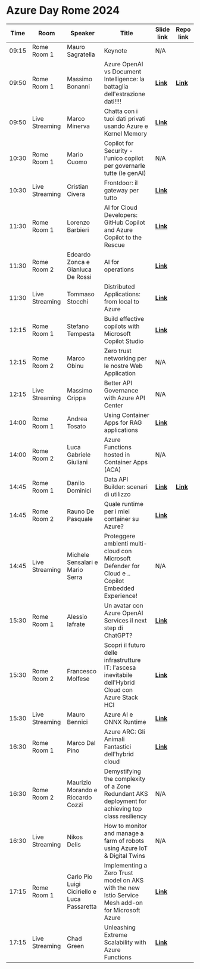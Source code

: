 # Azure Day Rome 2024


| Time  | Room        | Speaker                            | Title                                                                                                | Slide link                                | Repo link |
| ----- | ----------- | ---------------------------------- | ---------------------------------------------------------------------------------------------------- | ----------------------------------------- | --------- |
| 09:15 | Rome Room 1 | Mauro Sagratella                   | Keynote                                                                                              | N/A                                        |           |
| 09:50 | Rome Room 1 | Massimo Bonanni                    | Azure OpenAI vs Document Intelligence: la battaglia dell'estrazione dati!!!!                         | [**Link**](session/room1_09_50/slides.pdf) | [**Link**](https://github.com/massimobonanni/FeedbackExtractor)          |
| 09:50 | Live Streaming | Marco Minerva                   | Chatta con i tuoi dati privati usando Azure e Kernel Memory                                          | [**Link**](session/room3_09_50/slides.pdf) |           |
| 10:30 | Rome Room 1 | Mario Cuomo                        | Copilot for Security - l'unico copilot per governarle tutte (le genAI)                               | N/A |           |
| 10:30 | Live Streaming | Cristian Civera                 | Frontdoor: il gateway per tutto                                                                      | [**Link**](session/room3_10_30/slides.pdf) |           |
| 11:30 | Rome Room 1 | Lorenzo Barbieri                   | AI for Cloud Developers: GitHub Copilot and Azure Copilot to the Rescue                              | [**Link**](https://www.linkedin.com/feed/update/urn:li:activity:7210891939238342658/) |           |
| 11:30 | Rome Room 2 | Edoardo Zonca e Gianluca De Rossi  | AI for operations                                                                                    | [**Link**](session/room2_11_30/slides.pdf) |           |
| 11:30 | Live Streaming | Tommaso Stocchi                 | Distributed Applications: from local to Azure                                                        | [**Link**](session/room3_11_30/slides.pdf) |           |
| 12:15 | Rome Room 1 | Stefano Tempesta                   | Build effective copilots with Microsoft Copilot Studio                                               | [**Link**](session/room1_12_15/slides.pdf) |           |
| 12:15 | Rome Room 2 | Marco Obinu                        | Zero trust networking per le nostre Web Application                                                  | N/A |           |
| 12:15 | Live Streaming | Massimo Crippa                  | Better API Governance with Azure API Center                                                          | N/A |           |
| 14:00 | Rome Room 1 | Andrea Tosato                      | Using Container Apps for RAG applications                                                            | [**Link**](session/room1_14_00/slides.pdf) |           |
| 14:00 | Rome Room 2 | Luca Gabriele Giuliani             | Azure Functions hosted in Container Apps (ACA)                                                       | N/A  |           |
| 14:45 | Rome Room 1 | Danilo Dominici                    | Data API Builder: scenari di utilizzo                                                                | [**Link**](https://github.com/ddominici/Presentations/blob/main/2024/Azure%20Day%20Roma/Data%20API%20Builder%20AD.pdf) | [**Link**](https://github.com/ddominici/Presentations/tree/main/2024/Azure%20Day%20Roma/Demo)           |
| 14:45 | Rome Room 2 | Rauno De Pasquale                  | Quale runtime per i miei container su Azure?                                                         | [**Link**](session/room2_14_45/slides.pdf) |           |
| 14:45 | Live Streaming | Michele Sensalari e Mario Serra | Proteggere ambienti multi-cloud con Microsoft Defender for Cloud e .. Copilot Embedded Experience!   | N/A |           |
| 15:30 | Rome Room 1 | Alessio Iafrate                    | Un avatar con Azure OpenAI Services il next step di ChatGPT?                                         | [**Link**](session/room1_15_30/slides.pdf) |           |
| 15:30 | Rome Room 2 | Francesco Molfese                  | Scopri il futuro delle infrastrutture IT: l'ascesa inevitabile dell'Hybrid Cloud con Azure Stack HCI | [**Link**](https://4wrd-my.sharepoint.com/:b:/g/personal/francesco_molfese_4wardpro_it/ETgJXtC6duJKglm3-1tV_kMBWXmEmcOaPo2e4vjCT0-tTQ?e=VNOJcw) |           |
| 15:30 | Live Streaming | Mauro Bennici                   | Azure AI e ONNX Runtime                                                                              | [**Link**](session/room3_15_30/slides.pdf) |           |
| 16:30 | Rome Room 1 | Marco Dal Pino                     | Azure ARC: Gli Animali Fantastici dell'hybrid cloud                                                  | [**Link**](https://github.com/dpcons/DPCons/blob/main/TechSessions/20240621-AzureDay-Roma.md) |           |
| 16:30 | Rome Room 2 | Maurizio Morando e Riccardo Cozzi  | Demystifying the complexity of a Zone Redundant AKS deployment for achieving top class resiliency    | N/A |       |
| 16:30 | Live Streaming | Nikos Delis                     | How to monitor and manage a farm of robots using Azure IoT & Digital Twins                           | N/A |       |
| 17:15 | Rome Room 1 | Carlo Pio Luigi Ciciriello e Luca Passaretta                     | Implementing a Zero Trust model on AKS with the new Istio Service Mesh add-on for Microsoft Azure                                                         | [**Link**](session/room1_17_15/slides.pdf) |     |
| 17:15 | Live Streaming | Chad Green                      | Unleashing Extreme Scalability with Azure Functions                                                  | [**Link**](session/room3_17_15/slides.pdf) |     |